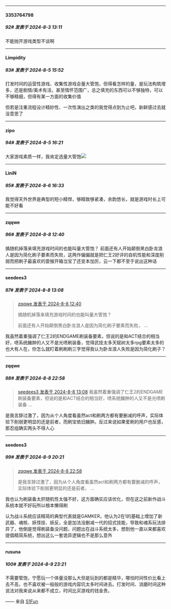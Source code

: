 ﻿
*****

####  3353764798  
##### 92#       发表于 2024-8-3 13:11

不能抛开游戏类型不谈啊


*****

####  Limpidity  
##### 93#       发表于 2024-8-5 15:52

打发时间的运营性游戏、收集性游戏会量大管饱，但得看怎样的量，是玩法构筑增多，还是剧情/美术有活，甚至情怀范围广，总之填充的东西可以不够独特，可以不够精细，但得有某一方面的收集价值

但若是注重流程设计精妙性、一次性演出之类的我觉得点到为止吧，新鲜感过去就没意思了


*****

####  zipo  
##### 94#       发表于 2024-8-5 16:21

大家游戏素质一样，我肯定选量大管饱<img src="https://static.saraba1st.com/image/smiley/face2017/004.gif" referrerpolicy="no-referrer">


*****

####  LiniN  
##### 95#       发表于 2024-8-6 16:33

我觉得天外世界是典型的短小精悍，够精致够紧凑，余韵悠长，就是游戏时长上可能不好看


*****

####  zqqwe  
##### 96#       发表于 2024-8-8 12:40

搞随机掉落来填充游戏时间的也能叫量大管饱？
前面还有人开始颠倒黑白卧龙浪人是因为简化刷子要素而失败，这两作偏偏就是把仁王2好评的自机性能和深度削弱而把刷子最喜欢的耍猴开箱当宝了还变本加厉，云一下都不至于说出这种话


*****

####  seedees3  
##### 97#       发表于 2024-8-8 13:08

<blockquote><a href="httphttps://bbs.saraba1st.com/2b/forum.php?mod=redirect&amp;goto=findpost&amp;pid=65832711&amp;ptid=2192158" target="_blank">zqqwe 发表于 2024-8-8 12:40</a>

搞随机掉落来填充游戏时间的也能叫量大管饱？

前面还有人开始颠倒黑白卧龙浪人是因为简化刷子要素而失败， ...</blockquote>
我虽然着重强调了仁王2的ENDGAME刷装备要素，但说的是和ACT结合的相当好，喷系统臃肿的人又不是光喷刷装备，觉得武技太多天赋树太多rpg要素太多的也大有人在，你怎么就盯着刷刷刷三字觉得我认为卧龙浪人失败是因为简化刷子？


*****

####  zqqwe  
##### 98#       发表于 2024-8-8 22:58

<blockquote><a href="httphttps://bbs.saraba1st.com/2b/forum.php?mod=redirect&amp;goto=findpost&amp;pid=65832970&amp;ptid=2192158" target="_blank">seedees3 发表于 2024-8-8 13:08</a>
我虽然着重强调了仁王2的ENDGAME刷装备要素，但说的是和ACT结合的相当好，喷系统臃肿的人又不是光喷刷装备 ...</blockquote>
是我言辞过激了，因为从个人角度看虽然act和刷两方都有要删减的呼声，实际体验下削弱更明显的还是前者，而刷宝依旧臃肿。反过来说如果爱刷的用户也反感，那忍组确实两头不得人心


*****

####  seedees3  
##### 99#       发表于 2024-8-9 20:21

<blockquote><a href="httphttps://bbs.saraba1st.com/2b/forum.php?mod=redirect&amp;goto=findpost&amp;pid=65838853&amp;ptid=2192158" target="_blank">zqqwe 发表于 2024-8-8 22:58</a>

是我言辞过激了，因为从个人角度看虽然act和刷两方都有要删减的呼声，实际体验下削弱更明显的还是前者， ...</blockquote>
我也认为刷装备太肝随机性太强不好，这方面确实应该优化，但在这之前新作战斗系统本就不好玩所以根本懒得刷

认为战斗系统应该精简的典型代表就是GAMKER，他认为2在1的基础上增加了新武器、魂核、妖怪技、妖反，全是加法没删减一代的招式技能，导致和魂系玩法排异了，他倒是觉得刷装备没问题，问题出在战斗系统太多，想到他一直以来都喜欢提倡精简系统，想出这么一套诡异逻辑也不是那么意外


*****

####  rusuna  
##### 100#       发表于 2024-8-9 23:21

不需要管饱，宁愿玩一个体量没那么大但是玩到的都是精华，哪怕时间性价比看上去不高，也不喜欢被一般般的游戏内容坑太多时间进去。打发时间、消磨时间这种说法对我来说从来都不成立，时间比买游戏的钱金贵。

—— 来自 [S1Fun](https://s1fun.koalcat.com)

